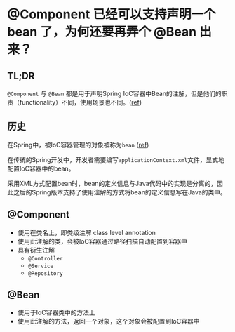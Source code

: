# @Component 已经可以支持声明一个 bean 了，为何还要再弄个 @Bean 出来？

## TL;DR

`@Component` 与 `@Bean` 都是用于声明Spring IoC容器中Bean的注解，但是他们的职责（functionality）不同，使用场景也不同。([ref](https://docs.spring.io/spring/docs/3.0.0.M3/reference/html/ch04s12.html))

## 历史

在Spring中，被IoC容器管理的对象被称为`bean` ([ref](https://docs.spring.io/spring/docs/3.2.x/spring-framework-reference/html/beans.html)) 



在传统的Spring开发中，开发者需要编写`applicationContext.xml`文件，显式地配置IoC容器中的bean。

采用XML方式配置bean时，bean的定义信息与Java代码中的实现是分离的，因此之后的Spring版本支持了使用注解的方式将bean的定义信息写在Java的类中。

## @Component

- 使用在类名上，即类级注解 class level annotation
- 使用此注解的类，会被IoC容器通过路径扫描自动配置到容器中
- 具有衍生注解
  - `@Controller`
  - `@Service`
  - `@Repository`

## @Bean

- 使用于IoC容器类中的方法上
- 使用此注解的方法，返回一个对象，这个对象会被配置到IoC容器中



